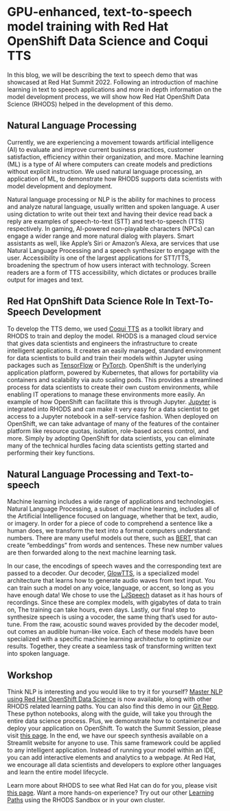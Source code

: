 # GPU-enhanced, text-to-speech model training with Red Hat OpenShift Data Science and Coqui TTS

In this blog, we will be describing the text to speech demo that was showcased at Red Hat Summit 2022. Following an introduction of machine learning in text to speech applications and more in depth information on the model development process, we will show how Red Hat OpenShift Data Science (RHODS) helped in the  development of this demo. 

## Natural Language Processing 
Currently, we are experiencing a movement towards artificial intelligence (AI) to evaluate and improve current business practices, customer satisfaction, efficiency within their organization, and more. Machine learning (ML) is a type of AI where computers can create models and predictions without explicit instruction. We used natural language processing, an application of ML, to demonstrate how RHODS supports data scientists with model development and deployment. 

Natural language processing or NLP is the ability for machines to process and analyze natural language, usually written and spoken language. A user using dictation to write out their text and having their device read back a reply are examples of speech-to-text (STT) and text-to-speech (TTS) respectively. In gaming, AI-powered non-playable characters (NPCs) can engage a wider range and more natural dialog with players. Smart assistants as well, like Apple’s Siri or Amazon’s Alexa, are services that use Natural Language Processing and a speech synthesizer to engage with the user. Accessibility is one of the largest applications for STT/TTS, broadening the spectrum of how users interact with technology. Screen readers are a form of TTS accessibility, which dictates or produces braille output for images and text. 

## Red Hat OpnShift Data Science Role In Text-To-Speech Development
To develop the TTS demo, we used [Coqui TTS](https://coqui.ai/) as a toolkit library and RHODS to train and deploy the model. RHODS is a managed cloud service that gives data scientists and engineers the infrastructure to create intelligent applications. It creates an easily managed, standard environment for data scientists to build and train their models within Jupyter using packages such as [TensorFlow](https://www.tensorflow.org/) or [PyTorch](https://pytorch.org/). OpenShift is the underlying application platform, powered by Kubernetes, that allows for portability via containers and scalability via auto scaling pods. This provides a streamlined process for data scientists to create their own custom environments, while enabling IT operations to manage these environments more easily. An example of how OpenShift can facilitate this is through Jupyter. [Jupyter](https://jupyter.org/) is integrated into RHODS and can make it very easy for a data scientist to get access to a Jupyter notebook in a self-service fashion. When deployed on OpenShift, we can take advantage of many of the features of the container platform like resource quotas, isolation, role-based access control, and more. Simply by adopting OpenShift for data scientists, you can eliminate many of the technical hurdles facing data scientists getting started and performing their key functions.

## Natural Language Processing and Text-to-speech
Machine learning includes a wide range of applications and technologies. Natural Language Processing, a subset of machine learning, includes all of the Artificial Intelligence focused on language, whether that be text, audio, or imagery. In order for a piece of code to comprehend a sentence like a human does, we transform the text into a format computers understand: numbers. There are many useful models out there, such as [BERT](https://arxiv.org/pdf/1810.04805.pdf), that can create “embeddings” from words and sentences. These new number values are then forwarded along to the next machine learning task.

In our case, the encodings of speech waves and the corresponding text are passed to a decoder. Our decoder, [GlowTTS](https://arxiv.org/abs/2005.11129), is a specialized model architecture that learns how to generate audio waves from text input. You can train such a model on any voice, language, or accent, so long as you have enough data! We chose to use the [LJSpeech](https://keithito.com/LJ-Speech-Dataset/) dataset as it has hours of recordings. Since these are complex models, with gigabytes of data to train on, The training can take hours, even days. Lastly, our final step to synthesize speech is using a vocoder, the same thing that’s used for auto-tune. From the raw, acoustic sound waves provided by the decoder model, out comes an audible human-like voice. Each of these models have been specialized with a specific machine learning architecture to optimize our results. Together, they create a seamless task of transforming written text into spoken language.

## Workshop
Think NLP is interesting and you would like to try it for yourself? [Master NLP using Red Hat OpenShift Data Science](developers.redhat.com/learn/openshift-data-science) is now available, along with other RHODS related learning paths. You can also find this demo in our [Git Repo](https://github.com/rh-aiservices-bu/text-to-speech). These python notebooks, along with the guide, will take you through the entire data science process. Plus, we demonstrate how to containerize and deploy your application on OpenShift. To watch the Summit Session, please visit [this page](https://events.experiences.redhat.com/widget/redhat/sum22/SessionCatalog22/session/1641397808557001msAh). In the end, we have our speech synthesis available on a Streamlit website for anyone to use. This same framework could be applied to any intelligent application. Instead of running your model within an IDE, you can add interactive elements and analytics to a webpage. At Red Hat, we encourage all data scientists and developers to explore other languages and learn the entire model lifecycle.

Learn more about RHODS to see what Red Hat can do for you, please visit [this page](https://www.redhat.com/en/technologies/cloud-computing/openshift/openshift-data-science). Want a more hands-on experience? Try out our other [Learning Paths](developers.redhat.com/learn/openshift-data-science) using the RHODS Sandbox or in your own cluster.


